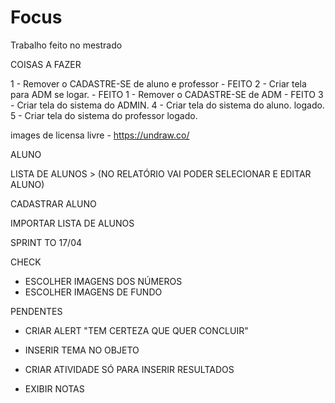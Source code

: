 # Focus
Trabalho feito no mestrado


COISAS A FAZER

1 - Remover o CADASTRE-SE de aluno e professor - FEITO
2 - Criar tela para ADM se logar. - FEITO
1 - Remover o CADASTRE-SE de ADM - FEITO
3 - Criar tela do sistema do ADMIN.
4 - Criar tela do sistema do aluno. logado.
5 - Criar tela do sistema do professor logado.



images de licensa livre - https://undraw.co/


ALUNO


LISTA DE ALUNOS > (NO RELATÓRIO VAI PODER SELECIONAR E EDITAR ALUNO)

CADASTRAR ALUNO

IMPORTAR LISTA DE ALUNOS






SPRINT TO 17/04

CHECK

- ESCOLHER IMAGENS DOS NÚMEROS
- ESCOLHER IMAGENS DE FUNDO



PENDENTES

 - CRIAR ALERT "TEM CERTEZA QUE QUER CONCLUIR"


- INSERIR TEMA NO OBJETO

 - CRIAR ATIVIDADE SÓ PARA INSERIR RESULTADOS
 - EXIBIR NOTAS
